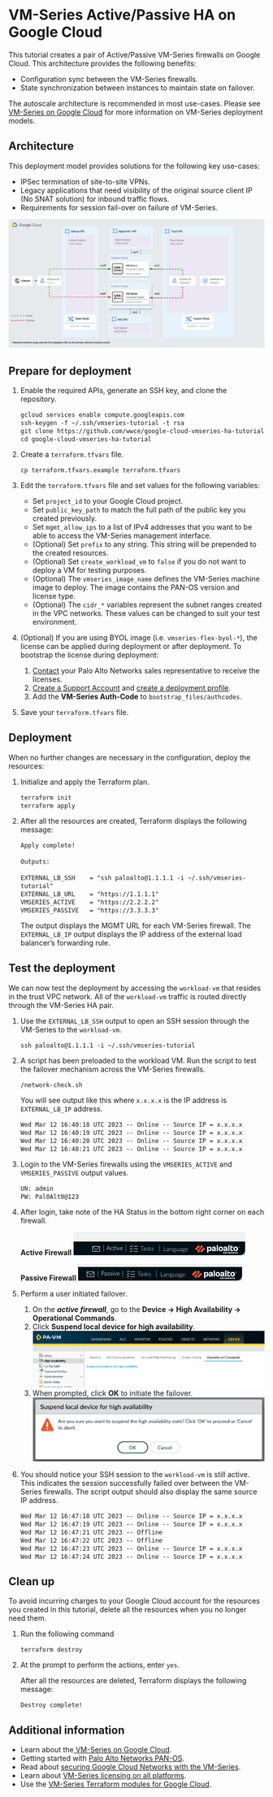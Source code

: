 # VM-Series Active/Passive HA on Google Cloud

This tutorial creates a pair of Active/Passive VM-Series firewalls on Google Cloud.   This architecture provides the following benefits:
* Configuration sync between the VM-Series firewalls.
* State synchronization between instances to maintain state on failover.


The autoscale architecture is recommended in most use-cases.  Please see [VM-Series on Google Cloud](https://cloud.google.com/architecture/partners/palo-alto-networks-ngfw) for more information on VM-Series deployment models.


## Architecture

This deployment model provides solutions for the following key use-cases:

* IPSec termination of site-to-site VPNs.
* Legacy applications that need visibility of the original source client IP (No SNAT solution) for inbound traffic flows.
* Requirements for session fail-over on failure of VM-Series.

![Overview Diagram](images/diagram.png)

## Prepare for deployment

1. Enable the required APIs, generate an SSH key, and clone the repository. 

    ```
    gcloud services enable compute.googleapis.com
    ssh-keygen -f ~/.ssh/vmseries-tutorial -t rsa
    git clone https://github.com/wwce/google-cloud-vmseries-ha-tutorial
    cd google-cloud-vmseries-ha-tutorial
    ```

2. Create a `terraform.tfvars` file.

    ```
    cp terraform.tfvars.example terraform.tfvars
    ```

3. Edit the `terraform.tfvars` file and set values for the following variables:
    * Set  `project_id`  to your Google Cloud project. 
    * Set  `public_key_path` to match the full path of the public key you created previously.  
    * Set `mgmt_allow_ips` to a list of IPv4 addresses that you want to be able to access the VM-Series management interface. 
    * (Optional) Set `prefix` to any string.  This string will be prepended to the created resources.
    * (Optional) Set `create_workload_vm` to `false` if you do not want to deploy a VM for testing purposes.
    * (Optional) The  `vmseries_image_name` defines the VM-Series machine image to deploy.   The image contains the PAN-OS version and license type. 
    * (Optional) The `cidr_*` variables represent the subnet ranges created in the VPC networks.  These values can be changed to suit your test environment. 

4. (Optional) If you are using BYOL image (i.e. `vmseries-flex-byol-*`), the license can be applied during deployment or after deployment.  To bootstrap the license during deployment:
    1. [Contact](https://www.paloaltonetworks.com/company/contact-sales) your Palo Alto Networks sales representative to receive the licenses.
    2. [Create a Support Account](https://docs.paloaltonetworks.com/vm-series/10-2/vm-series-deployment/license-the-vm-series-firewall/create-a-support-account#id4032767e-a4a8-4f5a-9df2-48f5d63780ba) and [create a deployment profile](https://docs.paloaltonetworks.com/vm-series/10-2/vm-series-deployment/license-the-vm-series-firewall/software-ngfw/create-a-deployment-profile-vm-series). 
    3. Add the **VM-Series Auth-Code** to `bootstrap_files/authcodes`. 

5. Save your `terraform.tfvars` file.


## Deployment
When no further changes are necessary in the configuration, deploy the resources:

1. Initialize and apply the Terraform plan.  

    ```
    terraform init
    terraform apply
    ```

2. After all the resources are created, Terraform displays the following message:

    ```
    Apply complete!

    Outputs:

    EXTERNAL_LB_SSH    = "ssh paloalto@1.1.1.1 -i ~/.ssh/vmseries-tutorial"
    EXTERNAL_LB_URL    = "https://1.1.1.1"
    VMSERIES_ACTIVE    = "https://2.2.2.2"
    VMSERIES_PASSIVE   = "https://3.3.3.3"
    ```

    The output displays the MGMT URL for each VM-Series firewall.  The `EXTERNAL_LB_IP` output displays the IP address of the external load balancer’s forwarding rule. 


## Test the deployment

We can now test the deployment by accessing the `workload-vm` that resides in the trust VPC network.  All of the `workload-vm` traffic is routed directly through the VM-Series HA pair. 

1. Use the `EXTERNAL_LB_SSH` output to open an SSH session through the VM-Series to the `workload-vm`.  
   ```
   ssh paloalto@1.1.1.1 -i ~/.ssh/vmseries-tutorial
   ```

2. A script has been preloaded to the workload VM.  Run the script to test the failover mechanism across the VM-Series firewalls.
    ```
    /network-check.sh
    ```

    You will see output like this where `x.x.x.x` is the IP address is `EXTERNAL_LB_IP` address.
    ```
    Wed Mar 12 16:40:18 UTC 2023 -- Online -- Source IP = x.x.x.x
    Wed Mar 12 16:40:19 UTC 2023 -- Online -- Source IP = x.x.x.x
    Wed Mar 12 16:40:20 UTC 2023 -- Online -- Source IP = x.x.x.x
    Wed Mar 12 16:40:21 UTC 2023 -- Online -- Source IP = x.x.x.x
    ```

3. Login to the VM-Series firewalls using the `VMSERIES_ACTIVE` and `VMSERIES_PASSIVE` output values.
    ```
    UN: admin
    PW: Pal0Alt0@123 
    ```

4. After login, take note of the HA Status in the bottom right corner on each firewall.

    **Active Firewall**
    ![img.png](images/img_0.png)

    **Passive Firewall**
    ![img_1.png](images/img_1.png)

5. Perform a user initiated failover.
   1. On the ***active firewall***, go to the **Device → High Availability → Operational Commands**.
   2. Click **Suspend local device for high availability**.
    ![img_2.png](images/img_2.png)
   3. When prompted, click **OK** to initiate the failover.
      ![img_3.png](images/img_3.png)

6. You should notice your SSH session to the `workload-vm` is still active.  This indicates the session successfully failed over between the VM-Series firewalls.  The script output should also display the same source IP address.
    ```
    Wed Mar 12 16:47:18 UTC 2023 -- Online -- Source IP = x.x.x.x
    Wed Mar 12 16:47:19 UTC 2023 -- Online -- Source IP = x.x.x.x
    Wed Mar 12 16:47:21 UTC 2023 -- Offline
    Wed Mar 12 16:47:22 UTC 2023 -- Offline
    Wed Mar 12 16:47:23 UTC 2023 -- Online -- Source IP = x.x.x.x
    Wed Mar 12 16:47:24 UTC 2023 -- Online -- Source IP = x.x.x.x
    ```

## Clean up

To avoid incurring charges to your Google Cloud account for the resources you created in this tutorial, delete all the resources when you no longer need them.

1. Run the following command
    ```
    terraform destroy
    ```

2. At the prompt to perform the actions, enter `yes`. 
   
   After all the resources are deleted, Terraform displays the following message:

    ```
    Destroy complete!
    ```

## Additional information

* Learn about the[ VM-Series on Google Cloud](https://docs.paloaltonetworks.com/vm-series/10-2/vm-series-deployment/set-up-the-vm-series-firewall-on-google-cloud-platform/about-the-vm-series-firewall-on-google-cloud-platform).
* Getting started with [Palo Alto Networks PAN-OS](https://docs.paloaltonetworks.com/pan-os). 
* Read about [securing Google Cloud Networks with the VM-Series](https://cloud.google.com/architecture/partners/palo-alto-networks-ngfw).
* Learn about [VM-Series licensing on all platforms](https://docs.paloaltonetworks.com/vm-series/10-2/vm-series-deployment/license-the-vm-series-firewall/vm-series-firewall-licensing.html#id8fea514c-0d85-457f-b53c-d6d6193df07c).
* Use the [VM-Series Terraform modules for Google Cloud](https://registry.terraform.io/modules/PaloAltoNetworks/vmseries-modules/google/latest). 